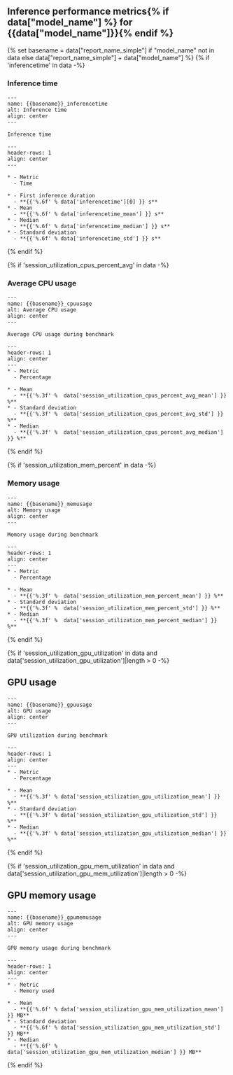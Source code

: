 ## Inference performance metrics{% if data["model_name"] %} for {{data["model_name"]}}{% endif %}

{% set basename = data["report_name_simple"] if "model_name" not in data else data["report_name_simple"] + data["model_name"] %}
{% if 'inferencetime' in data -%}
### Inference time

```{figure} {{data["inferencetimepath"]}}
---
name: {{basename}}_inferencetime
alt: Inference time
align: center
---

Inference time
```

```{list-table} Inference time metrics
---
header-rows: 1
align: center
---

* - Metric
  - Time

* - First inference duration
  - **{{'%.6f' % data['inferencetime'][0] }} s**
* - Mean
  - **{{'%.6f' % data['inferencetime_mean'] }} s**
* - Median
  - **{{'%.6f' % data['inferencetime_median'] }} s**
* - Standard deviation
  - **{{'%.6f' % data['inferencetime_std'] }} s**
```
{% endif %}

{% if 'session_utilization_cpus_percent_avg' in data -%}
### Average CPU usage

```{figure} {{data["cpuusagepath"]}}
---
name: {{basename}}_cpuusage
alt: Average CPU usage
align: center
---

Average CPU usage during benchmark
```

```{list-table} CPU usage metrics
---
header-rows: 1
align: center
---
* - Metric
  - Percentage

* - Mean
  - **{{'%.3f' %  data['session_utilization_cpus_percent_avg_mean'] }} %**
* - Standard deviation
  - **{{'%.3f' %  data['session_utilization_cpus_percent_avg_std'] }} %**
* - Median
  - **{{'%.3f' %  data['session_utilization_cpus_percent_avg_median'] }} %**

```
{% endif %}

{% if 'session_utilization_mem_percent' in data -%}
### Memory usage

```{figure} {{data["memusagepath"]}}
---
name: {{basename}}_memusage
alt: Memory usage
align: center
---

Memory usage during benchmark
```

```{list-table} Memory usage metrics
---
header-rows: 1
align: center
---
* - Metric
  - Percentage

* - Mean
  - **{{'%.3f' %  data['session_utilization_mem_percent_mean'] }} %**
* - Standard deviation
  - **{{'%.3f' %  data['session_utilization_mem_percent_std'] }} %**
* - Median
  - **{{'%.3f' %  data['session_utilization_mem_percent_median'] }} %**

```
{% endif %}

{% if 'session_utilization_gpu_utilization' in data and data['session_utilization_gpu_utilization']|length > 0 -%}
## GPU usage


```{figure} {{data["gpuusagepath"]}}
---
name: {{basename}}_gpuusage
alt: GPU usage
align: center
---

GPU utilization during benchmark
```

```{list-table} GPU utilization metrics
---
header-rows: 1
align: center
---
* - Metric
  - Percentage

* - Mean
  - **{{'%.3f' % data['session_utilization_gpu_utilization_mean'] }} %**
* - Standard deviation
  - **{{'%.3f' % data['session_utilization_gpu_utilization_std'] }} %**
* - Median
  - **{{'%.3f' % data['session_utilization_gpu_utilization_median'] }} %**

```
{% endif %}

{% if 'session_utilization_gpu_mem_utilization' in data and data['session_utilization_gpu_mem_utilization']|length > 0 -%}
## GPU memory usage

```{figure} {{data["gpumemusagepath"]}}
---
name: {{basename}}_gpumemusage
alt: GPU memory usage
align: center
---

GPU memory usage during benchmark
```

```{list-table} GPU memory usage metrics
---
header-rows: 1
align: center
---
* - Metric
  - Memory used

* - Mean
  - **{{'%.6f' % data['session_utilization_gpu_mem_utilization_mean'] }} MB**
* - Standard deviation
  - **{{'%.6f' % data['session_utilization_gpu_mem_utilization_std'] }} MB**
* - Median
  - **{{'%.6f' % data['session_utilization_gpu_mem_utilization_median'] }} MB**

```
{% endif %}

